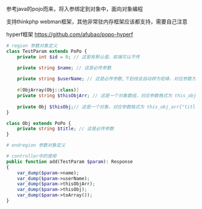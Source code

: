 参考java的pojo而来，将入参绑定到对象中，面向对象编程

支持thinkphp webman框架，其他非常驻内存框架应该都支持，需要自己注意

hyperf框架 https://github.com/afubao/popo-hyperf

```php
# region 参数对象定义
class TestParam extends PoPo {
    private int $id = 0; // 这是有默认值，前端可以不传

    private string $name; // 这是必传参数
    
    private string $userName; // 这是必传参数,下划线会自动转为驼峰，对应参数为user_name
    
    #[ObjArray(Obj::class)]
    private string $thisObjArr; // 这是一个对象数组，对应参数格式为 this_obj_arr{[{"title":"这是标题"},{"title":"这是标题"}]}
    
    private Obj $thisObj;// 这是一个对象，对应参数格式为 this_obj_arr{"title":"这是标题"}
}

class Obj extends PoPo {
    private string $title; // 这是必传参数
}

# endregion 参数对象定义

# controller中的使用
public function add(TestParam $param): Response
{
    var_dump($param->name);
    var_dump($param->userName);
    var_dump($param->thisObjArr);
    var_dump($param->thisObj);
    var_dump($param->toArray());
}

```